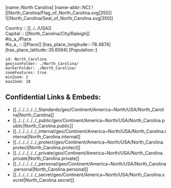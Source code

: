 ﻿---
location: [35.6594,-78.4874] 
type: State
tags:
- geo/State


SpocWebEntityId: 36053
isDeleted: false
confidential: public

---
[name::North Carolina] 
[name-abbr::NC] 
![[North_Carolina/Flag_of_North_Carolina.svg|350]]  
![[North_Carolina/Seal_of_North_Carolina.svg|350]]  

Country :: [[../../USA]]  
Capital :: [[North_Carolina/City/Raleigh]]  
#is_a_/Place  
#is_a_ :: [[Place]] 
[has_place_longitude::-78.4874] 
[has_place_latitude::35.6594] 
[Population::] 



```leaflet
id: North_Carolina
geojsonFolder: ./North_Carolina/
markerFolder: ./North_Carolina/
zoomFeatures: true 
minZoom: 2 
maxZoom: 18
```


## Confidential Links & Embeds: 
- [[../../../../../_Standards/geo/Continent/America~North/USA/North_Carolina|North_Carolina]] 
- [[../../../../../_public/geo/Continent/America~North/USA/North_Carolina.public|North_Carolina.public]] 
- [[../../../../../_internal/geo/Continent/America~North/USA/North_Carolina.internal|North_Carolina.internal]] 
- [[../../../../../_protect/geo/Continent/America~North/USA/North_Carolina.protect|North_Carolina.protect]] 
- [[../../../../../_private/geo/Continent/America~North/USA/North_Carolina.private|North_Carolina.private]] 
- [[../../../../../_personal/geo/Continent/America~North/USA/North_Carolina.personal|North_Carolina.personal]] 
- [[../../../../../_secret/geo/Continent/America~North/USA/North_Carolina.secret|North_Carolina.secret]] 
